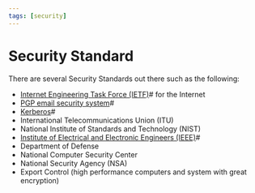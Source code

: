 ```yaml
---
tags: [security]
---
```


# Security Standard

There are several Security Standards out there such as the following:
- [Internet Engineering Task Force (IETF)](202210010845.md)# for the Internet
- [PGP email security system](202210312227.md)#
- [Kerberos](202202190818.md)#
- International Telecommunications Union (ITU)
- National Institute of Standards and Technology (NIST)
- [Institute of Electrical and Electronic Engineers (IEEE)](202210010828.md)#
- Department of Defense
- National Computer Security Center
- National Security Agency (NSA)
- Export Control (high performance computers and system with great encryption)
